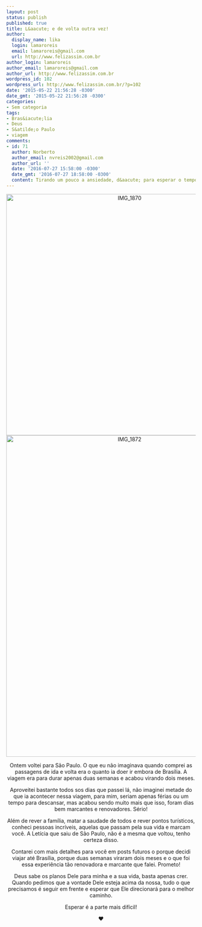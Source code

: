 ```yaml
---
layout: post
status: publish
published: true
title: L&aacute; e de volta outra vez!
author:
  display_name: lika
  login: lamaroreis
  email: lamaroreis@gmail.com
  url: http://www.felizassim.com.br
author_login: lamaroreis
author_email: lamaroreis@gmail.com
author_url: http://www.felizassim.com.br
wordpress_id: 102
wordpress_url: http://www.felizassim.com.br/?p=102
date: '2015-05-22 21:56:28 -0300'
date_gmt: '2015-05-22 21:56:28 -0300'
categories:
- Sem categoria
tags:
- Bras&iacute;lia
- Deus
- S&atilde;o Paulo
- viagem
comments:
- id: 71
  author: Norberto
  author_email: nvreis2002@gmail.com
  author_url: ''
  date: '2016-07-27 15:58:00 -0300'
  date_gmt: '2016-07-27 18:58:00 -0300'
  content: Tirando um pouco a ansiedade, d&aacute; para esperar o tempo necess&aacute;rio.
---
```

<p style="text-align: center;"><a href="http://52.88.2.168/wp-content/uploads/2015/05/IMG_1870.jpg"><img class="aligncenter wp-image-103 size-full" src="http://52.88.2.168/wp-content/uploads/2015/05/IMG_1870.jpg" alt="IMG_1870" width="640" height="640" /></a><a href="http://52.88.2.168/wp-content/uploads/2015/05/IMG_18721-e1432330230890.jpg"><img class="aligncenter wp-image-106 size-large" src="http://52.88.2.168/wp-content/uploads/2015/05/IMG_18721-e1432330230890-768x1024.jpg" alt="IMG_1872" width="640" height="853" /></a></p></p>
<p style="text-align: center;">Ontem voltei para S&atilde;o Paulo. O que eu n&atilde;o imaginava quando comprei as passagens&nbsp;de ida e volta era o quanto ia doer ir embora de Bras&iacute;lia. A viagem era para durar apenas duas semanas e acabou virando dois meses.</p></p>
<p style="text-align: center;">Aproveitei bastante todos sos dias que passei l&aacute;, n&atilde;o imaginei metade do que ia acontecer nessa viagem, para mim, seriam apenas f&eacute;rias ou um tempo para descansar, mas acabou sendo muito mais que isso,&nbsp;foram dias bem marcantes e renovadores. S&eacute;rio!</p></p>
<p style="text-align: center;">Al&eacute;m de rever a fam&iacute;lia, matar a saudade de todos e rever&nbsp;pontos tur&iacute;sticos, conheci pessoas incr&iacute;veis, aquelas que passam pela sua vida e marcam voc&ecirc;. A Let&iacute;cia que saiu de S&atilde;o Paulo, n&atilde;o &eacute; a mesma que voltou, tenho certeza disso.</p></p>
<p style="text-align: center;">Contarei com mais detalhes para voc&ecirc; em posts futuros o porque decidi viajar at&eacute; Bras&iacute;lia, porque duas semanas viraram dois meses e o que foi essa experi&ecirc;ncia t&atilde;o renovadora e marcante que falei. Prometo!</p></p>
<p style="text-align: center;">Deus sabe os planos Dele para minha e a sua vida, basta apenas crer. Quando pedimos que a vontade Dele esteja acima da nossa, tudo o que precisamos &eacute; seguir em frente e esperar que Ele direcionar&aacute; para o melhor caminho.</p></p>
<p style="text-align: center;">Esperar &eacute; a parte mais dif&iacute;cil!</p></p>
<p style="text-align: center;"><b>&hearts;</b></p></p>
